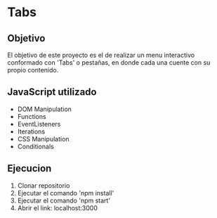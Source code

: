# Tabs

## Objetivo

El objetivo de este proyecto es el de realizar un menu interactivo conformado con 'Tabs' o pestañas, en donde cada una cuente con su propio contenido.

## JavaScript utilizado

- DOM Manipulation
- Functions
- EventListeners
- Iterations
- CSS Manipulation
- Conditionals

## Ejecucion

1. Clonar repositorio
2. Ejecutar el comando 'npm install'
3. Ejecutar el comando 'npm start'
4. Abrir el link: localhost:3000